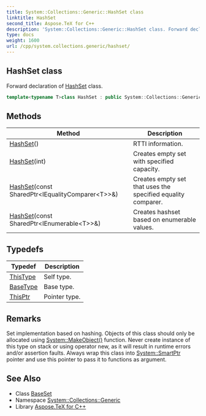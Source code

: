 ```yaml
---
title: System::Collections::Generic::HashSet class
linktitle: HashSet
second_title: Aspose.TeX for C++
description: 'System::Collections::Generic::HashSet class. Forward declaration of HashSet class in C++.'
type: docs
weight: 1600
url: /cpp/system.collections.generic/hashset/
---
```

## HashSet class


Forward declaration of [HashSet](./) class.

```cpp
template<typename T>class HashSet : public System::Collections::Generic::BaseSet<T, std::unordered_set<T, EqualityComparerHashAdapter<T>, EqualityComparerAdapter<T>, System::Details::CollectionHelpers::ContainerPointerMode<T>::allocator_type>>
```

## Methods

| Method | Description |
| --- | --- |
| [HashSet](./hashset/)() | RTTI information. |
| [HashSet](./hashset/)(int) | Creates empty set with specified capacity. |
| [HashSet](./hashset/)(const SharedPtr\<IEqualityComparer\<T\>\>\&) | Creates empty set that uses the specified equality comparer. |
| [HashSet](./hashset/)(const SharedPtr\<IEnumerable\<T\>\>\&) | Creates hashset based on enumerable values. |
## Typedefs

| Typedef | Description |
| --- | --- |
| [ThisType](./thistype/) | Self type. |
| [BaseType](./basetype/) | Base type. |
| [ThisPtr](./thisptr/) | Pointer type. |
## Remarks


Set implementation based on hashing. Objects of this class should only be allocated using [System::MakeObject()](../../system/makeobject/) function. Never create instance of this type on stack or using operator new, as it will result in runtime errors and/or assertion faults. Always wrap this class into [System::SmartPtr](../../system/smartptr/) pointer and use this pointer to pass it to functions as argument.

## See Also

* Class [BaseSet](../baseset/)
* Namespace [System::Collections::Generic](../)
* Library [Aspose.TeX for C++](../../)
